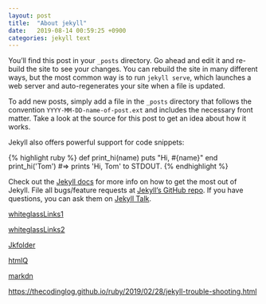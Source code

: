 ```yaml
---
layout: post
title:  "About jekyll"
date:   2019-08-14 00:59:25 +0900
categories: jekyll text
---
```

You’ll find this post in your `_posts` directory. Go ahead and edit it and re-build the site to see your changes. You can rebuild the site in many different ways, but the most common way is to run `jekyll serve`, which launches a web server and auto-regenerates your site when a file is updated.

To add new posts, simply add a file in the `_posts` directory that follows the convention `YYYY-MM-DD-name-of-post.ext` and includes the necessary front matter. Take a look at the source for this post to get an idea about how it works.

Jekyll also offers powerful support for code snippets:

{% highlight ruby %}
def print_hi(name)
  puts "Hi, #{name}"
end
print_hi('Tom')
#=> prints 'Hi, Tom' to STDOUT.
{% endhighlight %}

Check out the [Jekyll docs][jekyll-docs] for more info on how to get the most out of Jekyll. File all bugs/feature requests at [Jekyll’s GitHub repo][jekyll-gh]. If you have questions, you can ask them on [Jekyll Talk][jekyll-talk].


[whiteglassLinks1](https://yous.github.io/whiteglass/)

[whiteglassLinks2](https://github.com/yous/whiteglass)

[Jkfolder](https://devyurim.github.io/development%20environment/github%20blog/2018/08/07/blog-6.html)

[htmlQ](https://docs.djangoproject.com/en/2.2/ref/templates/builtins/)

[markdn](https://gist.github.com/ihoneymon/652be052a0727ad59601)

[jekyll-docs]: http://jekyllrb.com/docs/home
[jekyll-gh]:   https://github.com/jekyll/jekyll
[jekyll-talk]: https://talk.jekyllrb.com/

https://thecodinglog.github.io/ruby/2019/02/28/jekyll-trouble-shooting.html